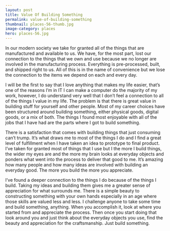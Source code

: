 ```yaml
---
layout: post
title: Value Of Building Something
permalink: value-of-building-something
thumbnail: places-56-thumb.jpg
image-category: places
hero: places-56.jpg
---
```




In our modern society we take for granted all of the things that are manufactured and available to us. We have, for the most part, lost our connection to the things that we own and use because we no longer are involved in the manufacturing process. Everything is pre-processed, built, and shipped right to us. All of this is in the name of convenience but we lose the connection to the items we depend on each and every day.

I will be the first to say that I love anything that makes my life easier, that’s one of the reasons I’m in IT I can make a computer do the majority of my work, however, I do understand very well that I don’t feel a connection to all of the things I value in my life. The problem is that there is great value in building stuff for yourself and other people. Most of my career choices have been structured around building something, either physical goods, digital goods, or a mix of both. The things I found most enjoyable with all of the jobs that I have had are the parts where I got to build something.

There is a satisfaction that comes with building things that just consuming can’t trump. It’s what draws me to most of the things I do and I find a great level of fulfillment when I have taken an idea to prototype to final product. I’ve taken for granted most of things that I use but I the more I build things, the wider my eyes are and the more my brain looks at everyday objects and ponders what went into the process to deliver that good to me. It’s amazing how many people and how many ideas are involved with building an everyday good. The more you build the more you appreciate.

I’ve found a deeper connection to the things I do because of the things I build. Taking my ideas and building them gives me a greater sense of appreciation for what surrounds me. There is a simple beauty to constructing something with your own hands especially in an age where those skills are valued less and less. I challenge anyone to take some time and build something, anything. When you accomplish it, look at where you started from and appreciate the process. Then once you start doing that look around you and just think about the everyday objects you use, find the beauty and appreciation for the craftsmanship. Just build something.
